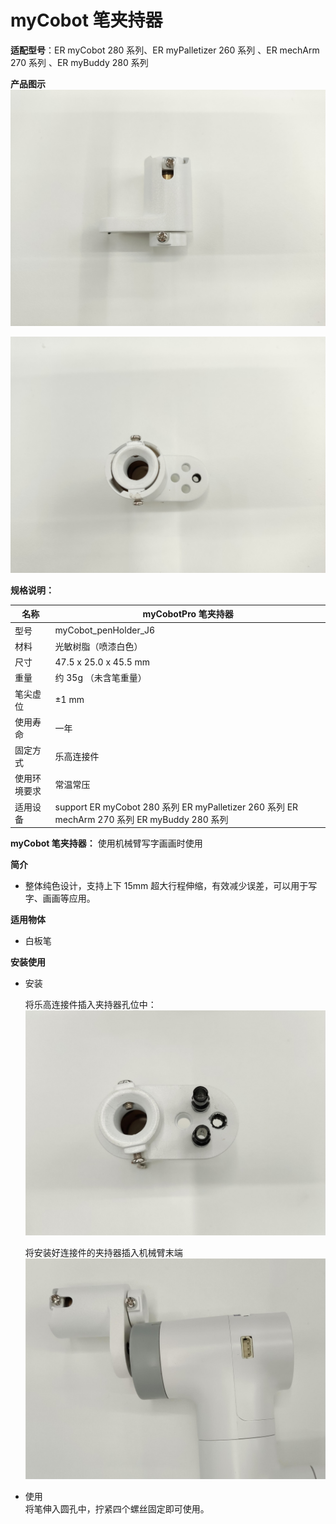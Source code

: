 # myCobot 笔夹持器

**适配型号**：ER myCobot 280 系列、ER myPalletizer 260 系列 、ER mechArm 270 系列 、ER myBuddy 280 系列

**产品图示**
![](../../resources\4-SupportAndService\Accessories\holder/p1.jpg)

![](../../resources\4-SupportAndService\Accessories\holder/p2.jpg)

**规格说明：**

| 名称         | myCobotPro 笔夹持器                                                                          |
| ------------ | -------------------------------------------------------------------------------------------- |
| 型号         | myCobot_penHolder_J6                                                                         |
| 材料         | 光敏树脂（喷漆白色）                                                                         |
| 尺寸         | 47.5 x 25.0 x 45.5 mm                                                                        |
| 重量         | 约 35g （未含笔重量）                                                                        |
| 笔尖虚位     | ±1 mm                                                                                        |
| 使用寿命     | 一年                                                                                         |
| 固定方式     | 乐高连接件                                                                                   |
| 使用环境要求 | 常温常压                                                                                     |
| 适用设备     | support ER myCobot 280 系列 ER myPalletizer 260 系列 ER mechArm 270 系列 ER myBuddy 280 系列 |

**myCobot 笔夹持器：** 使用机械臂写字画画时使用

**简介**

- 整体纯色设计，支持上下 15mm 超大行程伸缩，有效减少误差，可以用于写字、画画等应用。

**适用物体**

- 白板笔

**安装使用**

- 安装

  将乐高连接件插入夹持器孔位中：
  ![](../../resources\4-SupportAndService\Accessories\holder/p3.jpg)

  将安装好连接件的夹持器插入机械臂末端  
  ![](../../resources\4-SupportAndService\Accessories\holder/p4.jpg)

- 使用  
  将笔伸入圆孔中，拧紧四个螺丝固定即可使用。
